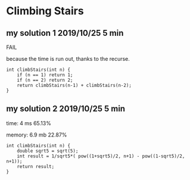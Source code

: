 # Climbing Stairs

## my solution 1    2019/10/25  5 min

FAIL

because the time is run out, thanks to the recurse.

```
int climbStairs(int n) {
    if (n == 1) return 1;
    if (n == 2) return 2;
    return climbStairs(n-1) + climbStairs(n-2);
}
```

## my solution 2    2019/10/25  5 min

time: 4 ms  65.13%

memory: 6.9 mb  22.87%

```
int climbStairs(int n) {
    double sqrt5 = sqrt(5);
    int result = 1/sqrt5*( pow((1+sqrt5)/2, n+1) - pow((1-sqrt5)/2, n+1));
    return result;
}
```